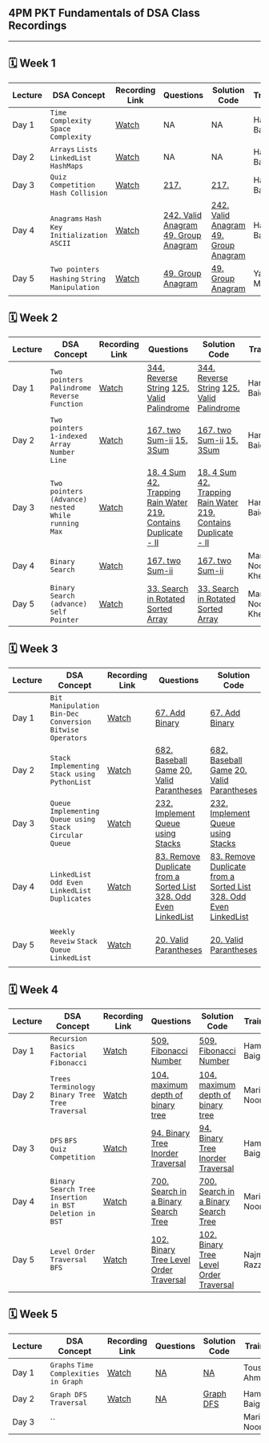 ## 4PM PKT Fundamentals of DSA Class Recordings

---

## 🗓️ Week 1

| **Lecture** | **DSA Concept**                                | **Recording Link**                           | **Questions** | **Solution Code** | **Trainer** |
|------------|-------------------------------------------------|--------------------|-----------------------------------|------------------------|-------------------------------------------|
| Day 1 | `Time Complexity` `Space Complexity`                 | [Watch](https://youtu.be/I7jJiFdSY-4)         |   NA  | NA | Hamza Baig
| Day 2 | `Arrays` `Lists` `LinkedList` `HashMaps`             | [Watch](https://youtu.be/rYj9GpxFOXQ)         |    NA   | NA | Hamza Baig
| Day 3 | `Quiz Competition` `Hash Collision`                  | [Watch](https://youtu.be/Jf7afg6xgx0)         | [217.](https://leetcode.com/problems/contains-duplicate/description/)         | [217.](https://github.com/hamzabeig/Leetcode/tree/main/0217-contains-duplicate) | Hamza Baig
| Day 4 | `Anagrams` `Hash Key Initialization` `ASCII`         | [Watch](https://youtu.be/RQQbTXSxNlY)         | [242. Valid Anagram](https://leetcode.com/problems/valid-anagram/)    [49. Group Anagram](https://leetcode.com/problems/group-anagrams/description/)          | [242. Valid Anagram](https://github.com/hamzabeig/Leetcode/tree/main/0242-valid-anagram)    [49. Group Anagram](https://github.com/hamzabeig/Leetcode/tree/main/0049-group-anagrams) | Hamza Baig
| Day 5 | `Two pointers` `Hashing`   `String Manipulation`     | [Watch](https://youtu.be/_1XU82UyslM)         |    [49. Group Anagram](https://leetcode.com/problems/group-anagrams/description/)          |     [49. Group Anagram](https://github.com/hamzabeig/Leetcode/tree/main/0049-group-anagrams) | Yawar Munir


## 🗓️ Week 2

| **Lecture** | **DSA Concept**                                | **Recording Link**                           | **Questions** | **Solution Code** |**Trainer** |
|------------|-------------------------------------------------|----------------------------------------------|-----------------------------------|------------------------|------------------------|
| Day 1 | `Two pointers` `Palindrome`   `Reverse Function`     | [Watch](https://youtu.be/gr6keTLr65c)         |    [344. Reverse String](https://leetcode.com/problems/reverse-string/description/)   [125. Valid Palindrome](https://leetcode.com/problems/valid-palindrome/description/)          |      [344. Reverse String](https://github.com/hamzabeig/Leetcode/tree/main/0344-reverse-string)   [125. Valid Palindrome](https://github.com/hamzabeig/Leetcode/tree/main/0125-valid-palindrome)  | Hamza Baig
| Day 2 | `Two pointers` `1-indexed Array` `Number Line`    | [Watch](https://youtu.be/b35i7HGaQxc)         |    [167. two Sum-ii](https://leetcode.com/problems/two-sum-ii-input-array-is-sorted/description/)   [15. 3Sum](https://leetcode.com/problems/3sum/description/)          |   [167. two Sum-ii](https://github.com/hamzabeig/Leetcode/tree/main/0167-two-sum-ii-input-array-is-sorted)   [15. 3Sum](https://github.com/hamzabeig/Leetcode/tree/main/0015-3sum)     | Hamza Baig
| Day 3 | `Two pointers (Advance)` `nested While` `running Max`    | [Watch](https://youtu.be/gWVNa7VvufI)         |    [18. 4 Sum](https://leetcode.com/problems/4sum/description/)   [42. Trapping Rain Water](https://leetcode.com/problems/trapping-rain-water/description/)  [219. Contains Duplicate - II](https://leetcode.com/problems/contains-duplicate-ii/description/)         |   [18. 4 Sum](https://github.com/hamzabeig/Leetcode/tree/main/0018-4sum)   [42. Trapping Rain Water](https://github.com/hamzabeig/Leetcode/tree/main/0042-trapping-rain-water)  [219. Contains Duplicate - II](https://github.com/hamzabeig/Leetcode/tree/main/0219-contains-duplicate-ii)  | Hamza Baig
| Day 4 | `Binary Search`    | [Watch](https://youtu.be/M9-BP7HFQ14)         |     [167. two Sum-ii](https://leetcode.com/problems/two-sum-ii-input-array-is-sorted/description/)         |   [167. two Sum-ii](https://github.com/hamzabeig/Leetcode/tree/main/0167-two-sum-ii-input-array-is-sorted) | Marium Noor Khetran
| Day 5 | `Binary Search (advance)`  `Self Pointer`  | [Watch](https://youtu.be/S3GsJ2NaK0Q)         |     [33. Search in Rotated Sorted Array](https://leetcode.com/problems/search-in-rotated-sorted-array/description/)         |  [33. Search in Rotated Sorted Array](https://github.com/hamzabeig/Leetcode/tree/main/0033-search-in-rotated-sorted-array)    | Marium Noor Khetran  


## 🗓️ Week 3

| **Lecture** | **DSA Concept**                                | **Recording Link**                           | **Questions** | **Solution Code** |**Trainer** |
|------------|-------------------------------------------------|----------------------------------------------|-----------------------------------|------------------------|------------------------|
| Day 1 | `Bit Manipulation` `Bin-Dec Conversion`   `Bitwise Operators`     | [Watch](https://youtu.be/uWMio0Hj5oA)         |    [67. Add Binary](https://leetcode.com/problems/add-binary/)           |      [67. Add Binary](https://github.com/hamzabeig/Leetcode/blob/main/0067-add-binary-jaweria/addbinary.py)    | Hamza Baig
| Day 2 | `Stack`  `Implementing Stack using PythonList`   | [Watch](https://youtu.be/POn00ywwpT0)         |    [682. Baseball Game](https://leetcode.com/problems/baseball-game/description/)  [20. Valid Parantheses](https://leetcode.com/problems/valid-parentheses/description/)         |    [682. Baseball Game](https://github.com/hamzabeig/Leetcode/tree/main/0682-baseball-game)  [20. Valid Parantheses](https://github.com/hamzabeig/Leetcode/tree/main/0020-valid-parentheses)       | Hamza Baig
| Day 3 | `Queue`  `Implementing Queue using Stack` `Circular Queue`   | [Watch](https://youtu.be/5ASm2_BAK2w)         |    [232. Implement Queue using Stacks](https://leetcode.com/problems/implement-queue-using-stacks/description/)      |     [232. Implement Queue using Stacks](https://github.com/hamzabeig/Leetcode/tree/main/0232-implement-queue-using-stacks)    | Touseef Ahmed
| Day 4 | `LinkedList`  `Odd Even LinkedList` `Duplicates`   | [Watch](https://youtu.be/ql-3EZ0bSjI)         | [83. Remove Duplicate from a Sorted List](https://leetcode.com/problems/remove-duplicates-from-sorted-list/description/)    [328. Odd Even LinkedList](https://leetcode.com/problems/odd-even-linked-list/description/)  |    [83. Remove Duplicate from a Sorted List](https://github.com/hamzabeig/Leetcode/tree/main/0083-remove-duplicates-from-sorted-list) [328. Odd Even LinkedList](https://github.com/hamzabeig/Leetcode/tree/main/0328-odd-even-linked-list)    | Marium Noor
| Day 5 | `Weekly Reveiw`  `Stack` `Queue` `LinkedList`   | [Watch](https://youtu.be/i7Oxq1GMqkU)         | [20. Valid Parantheses](https://leetcode.com/problems/valid-parentheses/description/)         |    [20. Valid Parantheses](https://github.com/hamzabeig/Leetcode/tree/main/0020-valid-parentheses)       | Safiullah Saleem             Hamza Baig


## 🗓️ Week 4

| **Lecture** | **DSA Concept**                                | **Recording Link**                           | **Questions** | **Solution Code** |**Trainer** |
|------------|-------------------------------------------------|----------------------------------------------|-----------------------------------|------------------------|------------------------|
| Day 1 | `Recursion Basics`   `Factorial`  `Fibonacci`   | [Watch](https://youtu.be/h3AjyPuwmxU)         |    [509. Fibonacci Number](https://leetcode.com/problems/fibonacci-number/)           |      [509. Fibonacci Number](https://github.com/hamzabeig/Leetcode/tree/main/1013-fibonacci-number)    | Hamza Baig
| Day 2 | `Trees Terminology`   `Binary Tree`  `Tree Traversal`   | [Watch](https://youtu.be/TTpKIwYHXFk)         |    [104. maximum depth of binary tree](https://leetcode.com/problems/maximum-depth-of-binary-tree/)           |      [104. maximum depth of binary tree](https://github.com/hamzabeig/Leetcode/tree/main/0104-maximum-depth-of-binary-tree)    | Marium Noor
| Day 3 | `DFS` `BFS` `Quiz Competition`  | [Watch](https://youtu.be/3cSdUcY7EqE)         |    [94. Binary Tree Inorder Traversal](https://leetcode.com/problems/binary-tree-inorder-traversal/)           |      [94. Binary Tree Inorder Traversal](https://github.com/hamzabeig/Leetcode/tree/main/0094-binary-tree-inorder-traversal)    | Hamza Baig
| Day 4 | `Binary Search Tree` `Insertion in BST` `Deletion in BST`  | [Watch](https://youtu.be/FxMB5A3aZWI)         |    [700. Search in a Binary Search Tree](https://leetcode.com/problems/search-in-a-binary-search-tree/description/)           |      [700. Search in a Binary Search Tree](https://github.com/hamzabeig/Leetcode/tree/main/0783-search-in-a-binary-search-tree)    | Marium Noor
| Day 5 | `Level Order Traversal` `BFS`   | [Watch](https://youtu.be/8mnMus_NJ5E)         |    [102. Binary Tree Level Order Traversal](https://leetcode.com/problems/binary-tree-level-order-traversal/description/)           |      [102. Binary Tree Level Order Traversal](https://github.com/hamzabeig/Leetcode/tree/main/0102-binary-tree-level-order-traversal)    | Najma Razzaq

## 🗓️ Week 5

| **Lecture** | **DSA Concept**                                | **Recording Link**                           | **Questions** | **Solution Code** |**Trainer** |
|------------|-------------------------------------------------|----------------------------------------------|-----------------------------------|------------------------|------------------------|
| Day 1 | `Graphs` `Time Complexities in Graph`    | [Watch](https://youtu.be/aVnMOhilHBk)         |   [NA]()         |      [NA]()    | Touseef Ahmed
| Day 2 | `Graph DFS` `Traversal`   | [Watch](https://youtu.be/5cVvQHBHNQg)         |   [NA]()         |      [Graph DFS](https://github.com/hamzabeig/Leetcode/blob/main/graph-dfs-code/dfs.py)    | Hamza Baig
| Day 3 | ``   | []()         |   []()         |      []()    | Marium Noor
